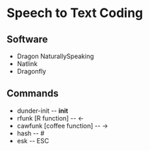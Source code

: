 # Speech to Text Coding

## Software

* Dragon NaturallySpeaking
* Natlink
* Dragonfly

## Commands

* dunder-init -- __init__
* rfunk [R function] -- <-
* cawfunk [coffee function] -- ->
* hash -- #
* esk -- ESC